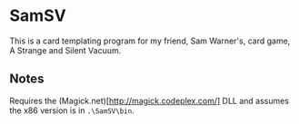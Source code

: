 # SamSV

This is a card templating program for my friend, Sam Warner's, card game, A Strange and Silent Vacuum.

## Notes

Requires the (Magick.net)[http://magick.codeplex.com/] DLL and assumes the x86 version is in `.\SamSV\bin`.